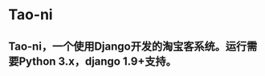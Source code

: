 Tao-ni
===================================  
Tao-ni，一个使用Django开发的淘宝客系统。运行需要Python 3.x，django 1.9+支持。
----------------------------------- 

